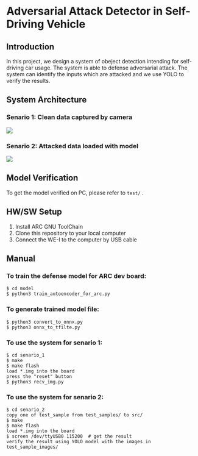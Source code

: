 # Adversarial Attack Detector in Self-Driving Vehicle

## Introduction
In this project, we design a system of obeject detection intending for self-driving car usage. The system is able to defense adversarial attack. The system can identify the inputs which are attacked and we use YOLO to verify the results.
## System Architecture
### Senario 1: Clean data captured by camera
![](https://i.imgur.com/sl9Xs3y.png)
### Senario 2: Attacked data loaded with model
![](https://i.imgur.com/wlCFlDb.png)

## Model Verification
To get the model verified on PC, please refer to `test/` .

## HW/SW Setup
1. Install ARC GNU ToolChain
2. Clone this repository to your local computer
3. Connect the WE-I to the computer by USB cable

## Manual
### To train the defense model for ARC dev board: 
```
$ cd model
$ python3 train_autoencoder_for_arc.py
```
### To generate trained model file:
```
$ python3 convert_to_onnx.py
$ python3 onnx_to_tfilte.py
```
### To use the system for senario 1:
```
$ cd senario_1
$ make
$ make flash
load *.img into the board
press the "reset" button 
$ python3 recv_img.py
```
### To use the system for senario 2:
```
$ cd senario_2
copy one of test_sample from test_samples/ to src/
$ make
$ make flash
load *.img into the board
$ screen /dev/ttyUSB0 115200  # get the result
verify the result using YOLO model with the images in test_sample_images/
```
